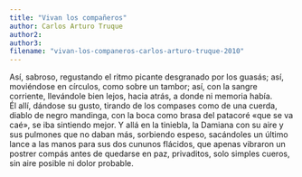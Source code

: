 ```yaml
---
title: "Vivan los compañeros"
author: Carlos Arturo Truque
author2: 
author3: 
filename: "vivan-los-companeros-carlos-arturo-truque-2010"
---
```

Así, sabroso, regustando el ritmo picante desgranado por los guasás; así, moviéndose en círculos, como sobre un tambor; así, con la sangre corriente, llevándole bien lejos, hacia atrás, a donde ni memoria había.<br>Él allí, dándose su gusto, tirando de los compases como de una cuerda, diablo de negro mandinga, con la boca como brasa del patacoré «que se va caé», se iba sintiendo mejor. Y allá en la tiniebla, la Damiana con su aire y sus pulmones que no daban más, sorbiendo espeso, sacándoles un último lance a las manos para sus dos cununos flácidos, que apenas vibraron un postrer compás antes de quedarse en paz, privaditos, solo simples cueros, sin aire posible ni dolor probable.